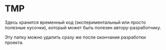 # TMP

Здесь хранится временный код (экспериментальный или просто полезные кусочки), который может быть полезен автору-разработчику.

Эту папку можно удалить сразу же после окончания разработки проекта.
